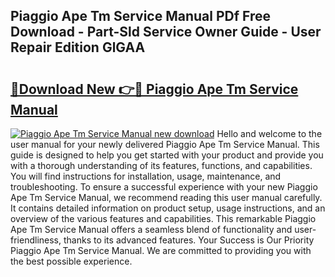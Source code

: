 ## Piaggio Ape Tm Service Manual PDf Free Download - Part-Sld Service Owner Guide - User Repair Edition GlGAA

# <h2><a href="http://bc84193.oget.top/?id=Piaggio+Ape+Tm+Service+Manual">🔗Download New 👉🔴 Piaggio Ape Tm Service Manual</a></h2>

[![Piaggio Ape Tm Service Manual new download](https://i.imgur.com/5g1atiW.png)](http://bc84193.oget.top/?id=Piaggio+Ape+Tm+Service+Manual)
Hello and welcome to the user manual for your newly delivered Piaggio Ape Tm Service Manual. This guide is designed to help you get started with your product and provide you with a thorough understanding of its features, functions, and capabilities. You will find instructions for installation, usage, maintenance, and troubleshooting. To ensure a successful experience with your new Piaggio Ape Tm Service Manual, we recommend reading this user manual carefully. It contains detailed information on product setup, usage instructions, and an overview of the various features and capabilities. This remarkable Piaggio Ape Tm Service Manual offers a seamless blend of functionality and user-friendliness, thanks to its advanced features. Your Success is Our Priority Piaggio Ape Tm Service Manual. We are committed to providing you with the best possible experience.
